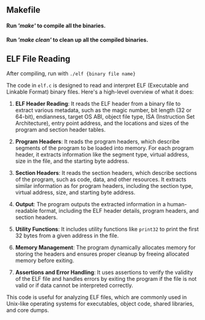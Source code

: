 ## Makefile
#### Run *'make'* to compile all the binaries.

#### Run *'make clean'* to clean up all the compiled binaries.

## ELF File Reading

After compiling, run with `./elf {binary file name}`

The code in `elf.c` is designed to read and interpret ELF (Executable and Linkable Format) binary files. Here's a high-level overview of what it does:

1. **ELF Header Reading**: It reads the ELF header from a binary file to extract various metadata, such as the magic number, bit length (32 or 64-bit), endianness, target OS ABI, object file type, ISA (Instruction Set Architecture), entry point address, and the locations and sizes of the program and section header tables.

2. **Program Headers**: It reads the program headers, which describe segments of the program to be loaded into memory. For each program header, it extracts information like the segment type, virtual address, size in the file, and the starting byte address.

3. **Section Headers**: It reads the section headers, which describe sections of the program, such as code, data, and other resources. It extracts similar information as for program headers, including the section type, virtual address, size, and starting byte address.

4. **Output**: The program outputs the extracted information in a human-readable format, including the ELF header details, program headers, and section headers.

5. **Utility Functions**: It includes utility functions like `print32` to print the first 32 bytes from a given address in the file.

6. **Memory Management**: The program dynamically allocates memory for storing the headers and ensures proper cleanup by freeing allocated memory before exiting.

7. **Assertions and Error Handling**: It uses assertions to verify the validity of the ELF file and handles errors by exiting the program if the file is not valid or if data cannot be interpreted correctly.

This code is useful for analyzing ELF files, which are commonly used in Unix-like operating systems for executables, object code, shared libraries, and core dumps.